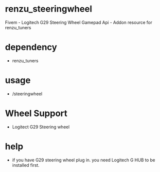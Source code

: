 # renzu_steeringwheel
Fivem - Logitech G29 Steering Wheel Gamepad Api - Addon resource for renzu_tuners

# dependency
- renzu_tuners

# usage
- /steeringwheel

# Wheel Support
- Logitect G29 Steering wheel

# help
- if you have G29 steering wheel plug in. you need Logitech G HUB to be installed first.